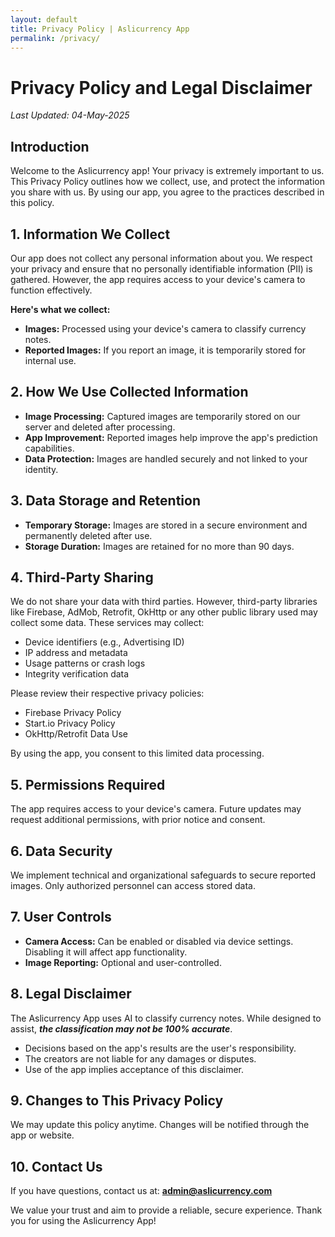 ```yaml
---
layout: default
title: Privacy Policy | Aslicurrency App
permalink: /privacy/
---
```


# Privacy Policy and Legal Disclaimer

*Last Updated: 04-May-2025*

## Introduction

Welcome to the Aslicurrency app! Your privacy is extremely important to us. This Privacy Policy outlines how we collect, use, and protect the information you share with us. By using our app, you agree to the practices described in this policy.

## 1. Information We Collect

Our app does not collect any personal information about you. We respect your privacy and ensure that no personally identifiable information (PII) is gathered. However, the app requires access to your device's camera to function effectively.

**Here's what we collect:**
- **Images:** Processed using your device's camera to classify currency notes.
- **Reported Images:** If you report an image, it is temporarily stored for internal use.

## 2. How We Use Collected Information

- **Image Processing:** Captured images are temporarily stored on our server and deleted after processing.
- **App Improvement:** Reported images help improve the app's prediction capabilities.
- **Data Protection:** Images are handled securely and not linked to your identity.

## 3. Data Storage and Retention

- **Temporary Storage:** Images are stored in a secure environment and permanently deleted after use.
- **Storage Duration:** Images are retained for no more than 90 days.

## 4. Third-Party Sharing

We do not share your data with third parties. However, third-party libraries like Firebase, AdMob, Retrofit, OkHttp or any other public library used may collect some data. These services may collect:

- Device identifiers (e.g., Advertising ID)
- IP address and metadata
- Usage patterns or crash logs
- Integrity verification data

Please review their respective privacy policies:
- Firebase Privacy Policy
- Start.io Privacy Policy
- OkHttp/Retrofit Data Use

By using the app, you consent to this limited data processing.

## 5. Permissions Required

The app requires access to your device's camera. Future updates may request additional permissions, with prior notice and consent.

## 6. Data Security

We implement technical and organizational safeguards to secure reported images. Only authorized personnel can access stored data.

## 7. User Controls

- **Camera Access:** Can be enabled or disabled via device settings. Disabling it will affect app functionality.
- **Image Reporting:** Optional and user-controlled.

## 8. Legal Disclaimer

The Aslicurrency App uses AI to classify currency notes. While designed to assist, **_the classification may not be 100% accurate_**.

- Decisions based on the app's results are the user's responsibility.
- The creators are not liable for any damages or disputes.
- Use of the app implies acceptance of this disclaimer.

## 9. Changes to This Privacy Policy

We may update this policy anytime. Changes will be notified through the app or website.

## 10. Contact Us

If you have questions, contact us at: **admin@aslicurrency.com**

We value your trust and aim to provide a reliable, secure experience. Thank you for using the Aslicurrency App!
